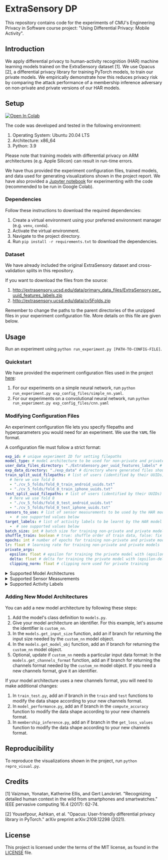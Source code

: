 # ExtraSensory DP

This repository contains code for the experiments of CMU's Engineering Privacy in Software course project: "Using Differential Privacy: Mobile Activity".

## Introduction

We apply differential privacy to human-activity recognition (HAR) machine learning models trained on the ExtraSensory dataset [1]. We use Opacus [2], a differential privacy library for training PyTorch models, to train our private models. We empirically demonstrate how this reduces privacy risk by comparing the attack performance of a membership inference adversary on non-private and private versions of our HAR models.

## Setup

<a target="_blank" href="https://colab.research.google.com/github/jatanloya/extrasensory-dp/blob/main/extrasensorypytorch.ipynb">
  <img src="https://colab.research.google.com/assets/colab-badge.svg" alt="Open In Colab"/>
</a>

The code was developed and tested in the following environment:

1. Operating System: Ubuntu 20.04 LTS
1. Architecture: x86_64
1. Python: 3.9

Please note that training models with differential privacy on ARM architectures (e.g. Apple Silicon) can result in run-time errors.

We have thus provided the experiment configuration files, trained models, and data used for generating visualizations shown in the project report. We have also provided a [Jupyter notebook](https://github.com/jatanloya/extrasensory-dp/blob/main/extrasensorypytorch.ipynb) for experimenting with the code (recommended to be run in Google Colab).

### Dependencies

Follow these instructions to download the required dependencies:

1. Create a virtual environment using your preferred environment manager (e.g. `venv`, `conda`).
1. Activate the virtual environment.
1. Navigate to the project directory.
1. Run `pip install -r requirements.txt` to download the dependencies.

### Dataset

We have already included the original ExtraSensory dataset and cross-validation splits in this repository.

If you want to download the files from the source:

1. http://extrasensory.ucsd.edu/data/primary_data_files/ExtraSensory.per_uuid_features_labels.zip
1. http://extrasensory.ucsd.edu/data/cv5Folds.zip

Remember to change the paths to the parent directories of the unzipped files in your experiment configuration file. More details on this file are given below.

## Usage

Run an experiment using `python run_experiment.py [PATH-TO-CONFIG-FILE]`.

### Quickstart

We have provided the experiment configuration files used in the project [here](https://github.com/jatanloya/extrasensory-dp/tree/main/exp_config_files):

1. For our experiments on a simple neural network, run `python run_experiment.py exp_config_files/simple_nn.yaml`.
1. For our experiments on a convolutional neural network, run `python run_experiment.py exp_config_files/cnn.yaml`

### Modifying Configuration Files

An experiment configuration file lets you specify filepaths and hyperparameters you would need for an experiment. We use the `YAML` file format.

A configuration file must follow a strict format:

```yaml
exp_id: # unique experiment ID for setting filepaths
model_type: # model architecture to be used for non-private and private models, see supported values below
user_data_files_directory: "./ExtraSensory.per_uuid_features_labels" # directory where user data files are stored, change to desired path
exp_data_directory: "./exp_data" # directory where generated files should be stored, change to desired path
train_split_uuid_filepaths: # list of users (identified by their UUIDs) to be included in the train data
  # here we use fold 0
  - "./cv_5_folds/fold_0_train_android_uuids.txt"
  - "./cv_5_folds/fold_0_train_iphone_uuids.txt"
test_split_uuid_filepaths: # list of users (identified by their UUIDs) to be included in the test data
  # here we use fold 0
  - "./cv_5_folds/fold_0_test_android_uuids.txt"
  - "./cv_5_folds/fold_0_test_iphone_uuids.txt"
sensors_to_use: # list of sensor measurements to be used by the HAR model
  -  # see supported values below
target_labels: # list of activity labels to be learnt by the HAR model
  -  # see supported values below
batch_size: int # batch size for training non-private and private models
shuffle_train: boolean # true: shuffle order of train data, false: fix order of train data
epochs: int # number of epochs for training non-private and private models
lr: float # learning rate for training non-private and private models
private_args:
  epsilon: float # epsilon for training the private model with (epsilon-delta)-differential privacy
  delta: float # delta for training the private model with (epsilon-delta)-differential privacy
  clipping_norm: float # clipping norm used for private training
```

<details>
<summary>Supported Model Architectures</summary>

```
simple_nn
cnn
```

</details>

<details>
<summary>Supported Sensor Measurements</summary>

```
Acc
Gyro
Magnet
WAcc
Compass
Loc
Aud
AP
PS
LF
```

</details>

<details>
<summary>Supported Activity Labels</summary>

```
PHONE_ON_TABLE
SITTING
OR_indoors
LOC_home
LYING_DOWN
TALKING
SLEEPING
LOC_main_workplace
PHONE_IN_POCKET
EATING
WATCHING_TV
SURFING_THE_INTERNET
OR_standing
FIX_walking
OR_outside
WITH_FRIENDS
PHONE_IN_HAND
COMPUTER_WORK
WITH_CO-WORKERS
DRESSING
COOKING
WASHING_DISHES
ON_A_BUS
GROOMING
DRIVE_-_I_M_THE_DRIVER
TOILET
AT_SCHOOL
IN_A_CAR
DRINKING__ALCOHOL_
IN_A_MEETING
DRIVE_-_I_M_A_PASSENGER
BATHING_-_SHOWER
STROLLING
SINGING
SHOPPING
FIX_restaurant
DOING_LAUNDRY
FIX_running
OR_exercise
STAIRS_-_GOING_UP
STAIRS_-_GOING_DOWN
BICYCLING
LAB_WORK
IN_CLASS
CLEANING
AT_A_PARTY
AT_A_BAR
LOC_beach
AT_THE_GYM
ELEVATOR
PHONE_IN_BAG
```

</details>

### Adding New Model Architectures

You can add a new model architecture by following these steps:

1. Add the model's class definition to `models.py`.
1. Give your model architecture an identifier. For this example, let's assume the identifier is `custom_nn`.
1. In the `models.get_input_size` function, add an if branch for returning the input size needed by the `custom_nn` model object.
1. In the `models.get_model_obj` function, add an if branch for returning the `custom_nn` model object.
1. Optional, update if `custom_nn` needs a particular input data format: In the `models.get_channels_format` function, add an if branch for returning the channels format needed by the `custom_nn` model object. If you need a new channels format, give it an identifier.

If your model architecture uses a new channels format, you will need to make additional changes:

1. In `train_test.py`, add an if branch in the `train` and `test` functions to modify the data shape according to your new channels format.
1. In `model_performance.py`, add an if branch in the `compute_accuracy` function to modify the data shape according to your new channels format.
1. In `membership_inference.py`, add an if branch in the `get_loss_values` function to modify the data shape according to your new channels format.

## Reproducibility

To reproduce the visualizations shown in the project, run `python repro_visual.py`.

## Credits

[1] Vaizman, Yonatan, Katherine Ellis, and Gert Lanckriet. "Recognizing detailed human context in the wild from smartphones and smartwatches." IEEE pervasive computing 16.4 (2017): 62-74.

[2] Yousefpour, Ashkan, et al. "Opacus: User-friendly differential privacy library in PyTorch." arXiv preprint arXiv:2109.12298 (2021).

## License

This project is licensed under the terms of the MIT license, as found in the [LICENSE](https://github.com/jatanloya/extrasensory-dp/blob/main/LICENSE) file.
